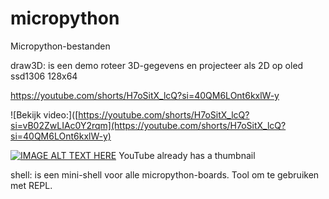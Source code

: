 # micropython
Micropython-bestanden

draw3D: is een demo roteer 3D-gegevens en projecteer als 2D op oled ssd1306 128x64

https://youtube.com/shorts/H7oSitX_lcQ?si=40QM6LOnt6kxlW-y

![Bekijk video:]([https://youtube.com/shorts/H7oSitX_lcQ?si=vB02ZwLIAc0Y2rqm](https://youtube.com/shorts/H7oSitX_lcQ?si=40QM6LOnt6kxlW-y)

[![IMAGE ALT TEXT HERE](https://img.youtube.com/vi/YOUTUBE_VIDEO_ID_HERE/0.jpg)](https://www.youtube.com/watch?v=YOUTUBE_VIDEO_ID_HERE)
YouTube already has a thumbnail

shell: is een mini-shell voor alle micropython-boards. Tool om te gebruiken met REPL.

 
